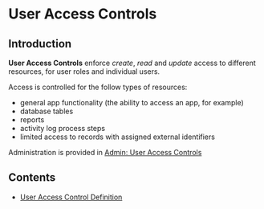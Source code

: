 # User Access Controls

## Introduction

**User Access Controls** enforce *create*, *read* and *update* access to different resources, for user roles and individual users.

Access is controlled for the follow types of resources:

- general app functionality (the ability to access an app, for example)
- database tables
- reports
- activity log process steps
- limited access to records with assigned external identifiers

Administration is provided in [Admin: User Access Controls](/admin/user_access_controls)

## Contents

- [User Access Control Definition](user_access_control_definition)
